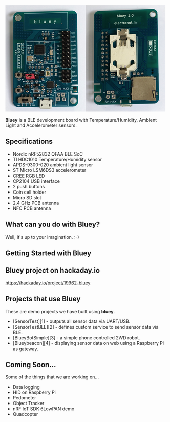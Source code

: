 ![bluey](bluey-1.0.png)

**Bluey** is a BLE development board with Temperature/Humidity, Ambient Light and
Accelerometer sensors.


## Specifications

- Nordic nRF52832 QFAA BLE SoC
- TI HDC1010 Temperature/Humidity sensor
- APDS-9300-020 ambient light sensor
- ST Micro LSM6DS3 accelerometer
- CREE RGB LED
- CP2104 USB interface
- 2 push buttons
- Coin cell holder
- Micro SD slot
- 2.4 GHz PCB antenna
- NFC PCB antenna

## What can you do with Bluey?

Well, it's up to your imagination. :-)

## Getting Started with Bluey



## Bluey project on hackaday.io

https://hackaday.io/project/19962-bluey

## Projects that use Bluey

These are demo projects we have built using **bluey**.

- [SensorTest][1] - outputs all sensor data via UART/USB.
- [SensorTestBLE][2] - defines custom service to send sensor data via BLE.
- [BlueyBotSimple][3] - a simple phone controlled 2WD robot.
- [Blueybeacon][4] - displaying sensor data on web using a Raspberry Pi as gateway.

## Coming Soon...

Some of the things that we are working on...

- Data logging
- HID on Raspberry Pi
- Pedometer
- Object Tracker
- nRF IoT SDK 6LowPAN demo
- Quadcopter
